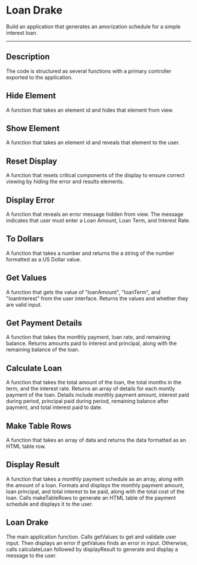 # Loan Drake

Build an application that generates an amorization schedule for a simple interest loan.

---

## Description

The code is structured as several functions with a primary controller exported to the application.

## Hide Element

A function that takes an element id and hides that element from view.

## Show Element

A function that takes an element id and reveals that element to the user.

## Reset Display

A function that resets critical components of the display to ensure correct viewing by hiding the error and results elements.

## Display Error

A function that reveals an error message hidden from view. The message indicates that user must enter a Loan Amount, Loan Term, and Interest Rate.

## To Dollars

A function that takes a number and returns the a string of the number formatted as a US Dollar value.

## Get Values

A function that gets the value of "loanAmount", "loanTerm", and "loanInterest" from the user interface. Returns the values and whether they are valid input.

## Get Payment Details

A function that takes the monthly payment, loan rate, and remaining balance. Returns amounts paid to interest and principal, along with the remaining balance of the loan.

## Calculate Loan

A function that takes the total amount of the loan, the total months in the term, and the interest rate. Returns an array of details for each montly payment of the loan. Details include monthly payment amount, interest paid during period, principal paid during period, remaining balance after payment, and total interest paid to date.

## Make Table Rows

A function that takes an array of data and returns the data formatted as an HTML table row.

## Display Result

A function that takes a monthly payment schedule as an array, along with the amount of a loan. Formats and displays the monthly payment amount, loan principal, and total interest to be paid, along with the total cost of the loan. Calls makeTableRows to generate an HTML table of the payment schedule and displays it to the user.

## Loan Drake

The main application function. Calls getValues to get and validate user input. Then displays an error if getValues finds an error in input. Otherwise, calls calculateLoan followed by displayResult to generate and display a message to the user.
